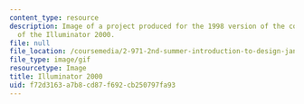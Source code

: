 ```yaml
---
content_type: resource
description: Image of a project produced for the 1998 version of the course. CAD model
  of the Illuminator 2000.
file: null
file_location: /coursemedia/2-971-2nd-summer-introduction-to-design-january-iap-2003/f72d3163a7b8cd87f692cb250797fa93_98_desk_drawer_illuminator.gif
file_type: image/gif
resourcetype: Image
title: Illuminator 2000
uid: f72d3163-a7b8-cd87-f692-cb250797fa93
---
```

